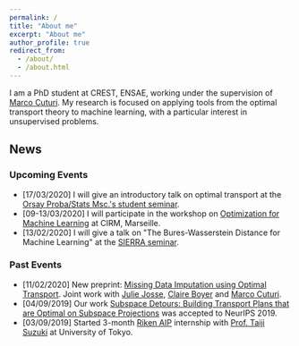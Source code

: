 ```yaml
---
permalink: /
title: "About me"
excerpt: "About me"
author_profile: true
redirect_from:
  - /about/
  - /about.html
---
```




I am a PhD student at CREST, ENSAE, working under the supervision of [Marco Cuturi](http://marcocuturi.net). My research is focused on applying tools from the optimal transport theory to machine learning, with a particular interest in unsupervised problems.

## News ##

### Upcoming Events ###
* [17/03/2020] I will give an introductory talk on optimal transport at the [Orsay Proba/Stats Msc.'s student seminar](https://www.math.u-psud.fr/-Seminaire-des-eleves-?lang=fr).
* [09-13/03/2020] I will participate in the workshop on [Optimization for Machine Learning](https://conferences.cirm-math.fr/2133.html) at CIRM, Marseille.
* [13/02/2020] I will give a talk on "The Bures-Wasserstein Distance for Machine Learning" at the [SIERRA seminar](https://www.di.ens.fr/sierra/seminars.php).


### Past Events ###
* [11/02/2020] New preprint: [Missing Data Imputation using Optimal Transport](http://arxiv.org/abs/2002.03860). Joint work with [Julie Josse](http://juliejosse.com), [Claire Boyer](http://www.lpsm.paris/pageperso/boyer/) and [Marco Cuturi](http://marcocuturi.net).
* [04/09/2019] Our work [Subspace Detours: Building Transport Plans that are Optimal on Subspace Projections](https://arxiv.org/abs/1905.10099) was accepted to NeurIPS 2019.
* [03/09/2019] Started 3-month [Riken AIP](https://aip.riken.jp) internship with [Prof. Taiji Suzuki](http://ibis.t.u-tokyo.ac.jp/suzuki/) at University of Tokyo.
